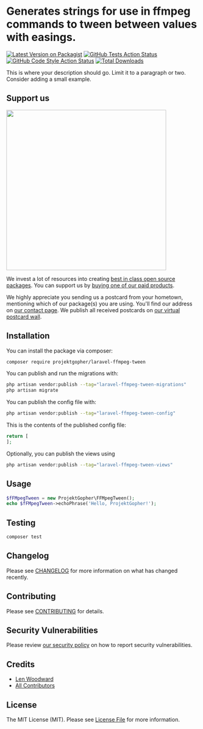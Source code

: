 # Generates strings for use in ffmpeg commands to tween between values with easings.

[![Latest Version on Packagist](https://img.shields.io/packagist/v/projektgopher/laravel-ffmpeg-tween.svg?style=flat-square)](https://packagist.org/packages/projektgopher/laravel-ffmpeg-tween)
[![GitHub Tests Action Status](https://img.shields.io/github/actions/workflow/status/projektgopher/laravel-ffmpeg-tween/run-tests.yml?branch=main&label=tests&style=flat-square)](https://github.com/projektgopher/laravel-ffmpeg-tween/actions?query=workflow%3Arun-tests+branch%3Amain)
[![GitHub Code Style Action Status](https://img.shields.io/github/actions/workflow/status/projektgopher/laravel-ffmpeg-tween/fix-php-code-style-issues.yml?branch=main&label=code%20style&style=flat-square)](https://github.com/projektgopher/laravel-ffmpeg-tween/actions?query=workflow%3A"Fix+PHP+code+style+issues"+branch%3Amain)
[![Total Downloads](https://img.shields.io/packagist/dt/projektgopher/laravel-ffmpeg-tween.svg?style=flat-square)](https://packagist.org/packages/projektgopher/laravel-ffmpeg-tween)

This is where your description should go. Limit it to a paragraph or two. Consider adding a small example.

## Support us

[<img src="https://github-ads.s3.eu-central-1.amazonaws.com/laravel-ffmpeg-tween.jpg?t=1" width="419px" />](https://spatie.be/github-ad-click/laravel-ffmpeg-tween)

We invest a lot of resources into creating [best in class open source packages](https://spatie.be/open-source). You can support us by [buying one of our paid products](https://spatie.be/open-source/support-us).

We highly appreciate you sending us a postcard from your hometown, mentioning which of our package(s) you are using. You'll find our address on [our contact page](https://spatie.be/about-us). We publish all received postcards on [our virtual postcard wall](https://spatie.be/open-source/postcards).

## Installation

You can install the package via composer:

```bash
composer require projektgopher/laravel-ffmpeg-tween
```

You can publish and run the migrations with:

```bash
php artisan vendor:publish --tag="laravel-ffmpeg-tween-migrations"
php artisan migrate
```

You can publish the config file with:

```bash
php artisan vendor:publish --tag="laravel-ffmpeg-tween-config"
```

This is the contents of the published config file:

```php
return [
];
```

Optionally, you can publish the views using

```bash
php artisan vendor:publish --tag="laravel-ffmpeg-tween-views"
```

## Usage

```php
$fFMpegTween = new ProjektGopher\FFMpegTween();
echo $fFMpegTween->echoPhrase('Hello, ProjektGopher!');
```

## Testing

```bash
composer test
```

## Changelog

Please see [CHANGELOG](CHANGELOG.md) for more information on what has changed recently.

## Contributing

Please see [CONTRIBUTING](CONTRIBUTING.md) for details.

## Security Vulnerabilities

Please review [our security policy](../../security/policy) on how to report security vulnerabilities.

## Credits

- [Len Woodward](https://github.com/ProjektGopher)
- [All Contributors](../../contributors)

## License

The MIT License (MIT). Please see [License File](LICENSE.md) for more information.
